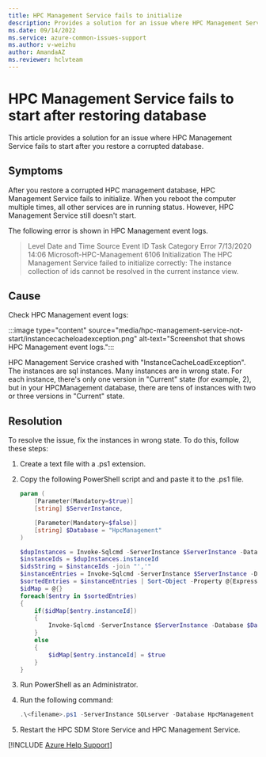 ```yaml
---
title: HPC Management Service fails to initialize
description: Provides a solution for an issue where HPC Management Service fails to start after you restore a corrupted database
ms.date: 09/14/2022
ms.service: azure-common-issues-support
ms.author: v-weizhu
author: AmandaAZ
ms.reviewer: hclvteam 
---
```

# HPC Management Service fails to start after restoring database

This article provides a solution for an issue where HPC Management Service fails to start after you restore a corrupted database.

## Symptoms

After you restore a corrupted HPC management database, HPC Management Service fails to initialize. When you reboot the computer multiple times, all other services are in running status. However, HPC Management Service still doesn't start.

The following error is shown in HPC Management event logs.

> Level Date and Time Source Event ID Task Category Error 7/13/2020 14:06 Microsoft-HPC-Management 6106 Initialization The HPC Management Service failed to initialize correctly: The instance collection of ids cannot be resolved in the current instance view.

## Cause

Check HPC Management event logs:

:::image type="content" source="media/hpc-management-service-not-start/instancecacheloadexception.png" alt-text="Screenshot that shows HPC Management event logs.":::

HPC Management Service crashed with "InstanceCacheLoadException". The instances are sql instances. Many instances are in wrong state. For each instance, there's only one version in "Current" state (for example, 2), but in your HPCManagement  database, there are tens of instances with two or three versions in "Current" state.

## Resolution

To resolve the issue, fix the instances in wrong state. To do this, follow these steps:

1. Create a text file with a .ps1 extension.

2. Copy the following PowerShell script and and paste it to the .ps1 file.

    ```powershell
    param (
        [Parameter(Mandatory=$true)]
        [string] $ServerInstance,

        [Parameter(Mandatory=$false)]
        [string] $Database = "HpcManagement"
    )

    $dupInstances = Invoke-Sqlcmd -ServerInstance $ServerInstance -Database $Database -Query "SELECT instanceId, count(*) as Number FROM Instances where instanceState = 2 group by instanceId having count(*) > 1"
    $instanceIds = $dupInstances.instanceId
    $idsString = $instanceIds -join "','"
    $instanceEntries = Invoke-Sqlcmd -ServerInstance $ServerInstance -Database $Database -Query "SELECT * FROM Instances Where instanceId IN ('$idsString') and instanceState = 2"
    $sortedEntries = $instanceEntries | Sort-Object -Property @{Expression="instanceId"; Descending=$true},@{Expression="instanceVersion"; Descending=$true}
    $idMap = @{}
    foreach($entry in $sortedEntries)
    {
        if($idMap[$entry.instanceId])
        {
            Invoke-Sqlcmd -ServerInstance $ServerInstance -Database $Database -Query "Update Instances set instanceState = 3 where instanceId = '$($entry.instanceId)' and instanceVersion = $($entry.instanceVersion)"
        }
        else
        {
            $idMap[$entry.instanceId] = $true
        }
    }
    ```

3. Run PowerShell as an Administrator.

4. Run the following command:

    ```powershell
    .\<filename>.ps1 -ServerInstance SQLserver -Database HpcManagement
    ```

5. Restart the HPC SDM Store Service and HPC Management Service.

[!INCLUDE [Azure Help Support](../../includes/azure-help-support.md)]